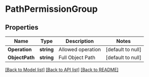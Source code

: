 # PathPermissionGroup

## Properties
Name | Type | Description | Notes
------------ | ------------- | ------------- | -------------
**Operation** | **string** | Allowed operation | [default to null]
**ObjectPath** | **string** | Full Object Path | [default to null]

[[Back to Model list]](../README.md#documentation-for-models) [[Back to API list]](../README.md#documentation-for-api-endpoints) [[Back to README]](../README.md)

